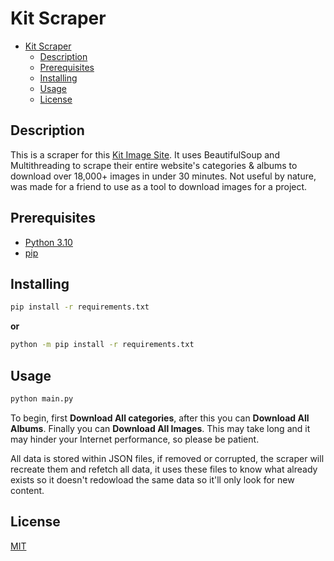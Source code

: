 # Kit Scraper
- [Kit Scraper](#kit-scraper)
  - [Description](#description)
  - [Prerequisites](#prerequisites)
  - [Installing](#installing)
  - [Usage](#usage)
  - [License](#license)


## Description
This is a scraper for this [Kit Image Site](https://beonestore.x.yupoo.com/). It uses BeautifulSoup and Multithreading to scrape their entire website's categories & albums to download over 18,000+ images in under 30 minutes. Not useful by nature, was made for a friend to use as a tool to download images for a project.



## Prerequisites
* [Python 3.10](https://www.python.org/)
* [pip](https://pip.pypa.io/en/stable/)

## Installing
```bash
pip install -r requirements.txt
```
**or**
```bash
python -m pip install -r requirements.txt
```

## Usage

```bash
python main.py
```

To begin, first **Download All categories**, after this you can **Download All Albums**. Finally you can **Download All Images**.
This may take long and it may hinder your Internet performance, so please be patient.

All data is stored within JSON files, if removed or corrupted, the scraper will recreate them and refetch all data, it uses these files to know what already exists so it doesn't redowload the same data so it'll only look for new content.

## License

[MIT](https://opensource.org/licenses/MIT)

